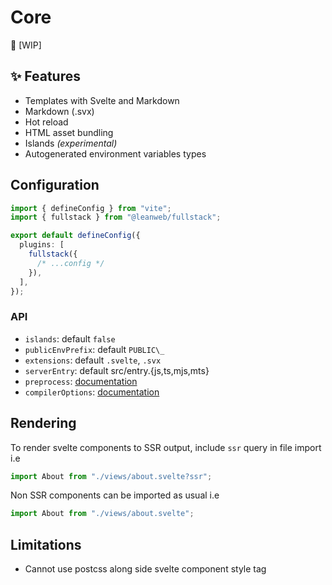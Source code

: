 # Core

🚧 [WIP]

## ✨ Features

- Templates with Svelte and Markdown
- Markdown (.svx)
- Hot reload
- HTML asset bundling
- Islands _(experimental)_
- Autogenerated environment variables types

## Configuration

```ts
import { defineConfig } from "vite";
import { fullstack } from "@leanweb/fullstack";

export default defineConfig({
  plugins: [
    fullstack({
      /* ...config */
    }),
  ],
});
```

### API

- `islands`: default `false`
- `publicEnvPrefix`: default `PUBLIC\_`
- `extensions`: default `.svelte`, `.svx`
- `serverEntry`: default src/entry.{js,ts,mjs,mts}
- `preprocess`: [documentation](https://github.com/sveltejs/vite-plugin-svelte/blob/main/docs/config.md#preprocess)
- `compilerOptions`: [documentation](https://github.com/sveltejs/vite-plugin-svelte/blob/main/docs/config.md#compileroptions)

## Rendering

To render svelte components to SSR output, include `ssr` query in file import i.e

```ts
import About from "./views/about.svelte?ssr";
```

Non SSR components can be imported as usual i.e

```ts
import About from "./views/about.svelte";
```

## Limitations
- Cannot use postcss along side svelte component style tag
